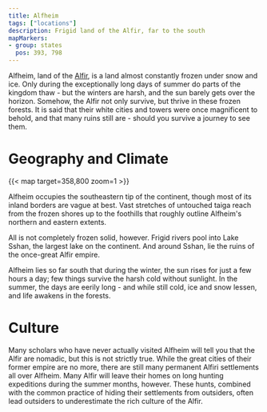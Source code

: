 ```yaml
---
title: Alfheim
tags: ["locations"]
description: Frigid land of the Alfir, far to the south
mapMarkers:
- group: states
  pos: 393, 798
---
```


Alfheim, land of the [Alfir](/pages/Alfir), is a land almost constantly
frozen under snow and ice. Only during the exceptionally long days of summer do
parts of the kingdom thaw - but the winters are harsh, and the sun barely gets
over the horizon. Somehow, the Alfir not only survive, but thrive in these
frozen forests. It is said that their white cities and towers were once
magnificent to behold, and that many ruins still are - should you survive a
journey to see them.


# Geography and Climate

{{< map target=358,800 zoom=1 >}}

Alfheim occupies the southeastern tip of the continent, though most of its
inland borders are vague at best. Vast stretches of untouched taiga reach from
the frozen shores up to the foothills that roughly outline Alfheim's northern
and eastern extents.

All is not completely frozen solid, however. Frigid rivers pool into Lake Sshan,
the largest lake on the continent. And around Sshan, lie the ruins of the
once-great Alfir empire.

Alfheim lies so far south that during the winter, the sun rises for just a few
hours a day; few things survive the harsh cold without sunlight. In the summer,
the days are eerily long - and while still cold, ice and snow lessen, and life
awakens in the forests.

# Culture

Many scholars who have never actually visited Alfheim will tell you that the
Alfir are nomadic, but this is not strictly true. While the great cities of
their former empire are no more, there are still many permanent Alfiri
settlements all over Alfheim. Many Alfir will leave their homes on long hunting
expeditions during the summer months, however. These hunts, combined with the
common practice of hiding their settlements from outsiders, often lead outsiders
to underestimate the rich culture of the Alfir.